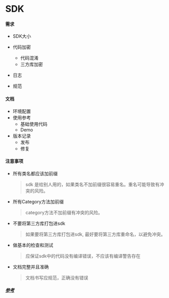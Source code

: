 # SDK



#### 需求

- SDK大小
- 代码加密
  - 代码混淆
  - 三方库加密

- 日志
- 规范



#### 文档

- 环境配置
- 使用参考
  - 基础使用代码
  - Demo
- 版本记录
  - 发布
  - 修复



#### 注意事项

- 所有类名都应该加前缀

  > sdk 是给别人用的，如果类名不加前缀很容易重名。重名可能导致有冲突的风险。

- 所有Category方法加前缀

  > category方法不加前缀有冲突的风险。

- 不要将第三方库打包进sdk

  > 如果要将第三方库打包进sdk, 最好要将第三方库重命名，以避免冲突。

- 做基本的检查和测试

  > 应保证sdk中的代码没有编译错误，不应该有编译警告存在

- 文档完整并且准确

  > 文档书写应规范，正确没有错误



##### [参考](https://zhuanlan.zhihu.com/p/135315672)